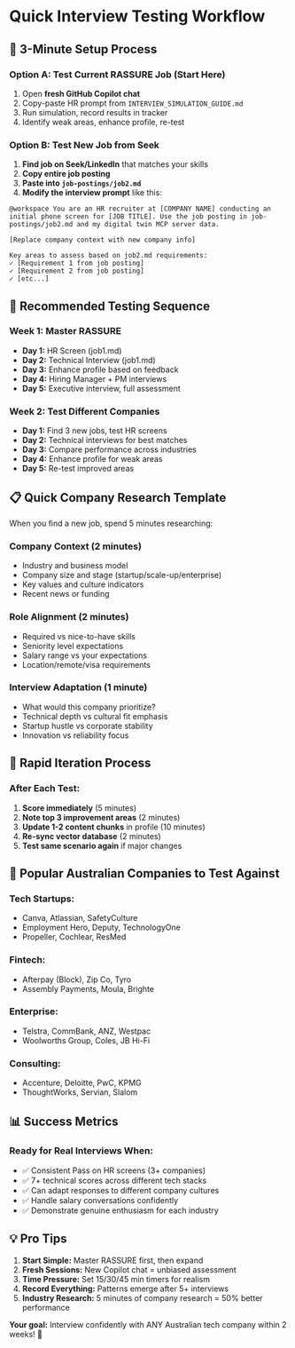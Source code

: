 # Quick Interview Testing Workflow

## 🚀 **3-Minute Setup Process**

### **Option A: Test Current RASSURE Job (Start Here)**
1. Open **fresh GitHub Copilot chat**
2. Copy-paste HR prompt from `INTERVIEW_SIMULATION_GUIDE.md`
3. Run simulation, record results in tracker
4. Identify weak areas, enhance profile, re-test

### **Option B: Test New Job from Seek**
1. **Find job on Seek/LinkedIn** that matches your skills
2. **Copy entire job posting** 
3. **Paste into `job-postings/job2.md`**
4. **Modify the interview prompt** like this:

```
@workspace You are an HR recruiter at [COMPANY NAME] conducting an initial phone screen for [JOB TITLE]. Use the job posting in job-postings/job2.md and my digital twin MCP server data.

[Replace company context with new company info]

Key areas to assess based on job2.md requirements:
✓ [Requirement 1 from job posting]
✓ [Requirement 2 from job posting]
✓ [etc...]
```

## 🎯 **Recommended Testing Sequence**

### **Week 1: Master RASSURE**
- **Day 1:** HR Screen (job1.md)
- **Day 2:** Technical Interview (job1.md) 
- **Day 3:** Enhance profile based on feedback
- **Day 4:** Hiring Manager + PM interviews
- **Day 5:** Executive interview, full assessment

### **Week 2: Test Different Companies**
- **Day 1:** Find 3 new jobs, test HR screens
- **Day 2:** Technical interviews for best matches
- **Day 3:** Compare performance across industries
- **Day 4:** Enhance profile for weak areas
- **Day 5:** Re-test improved areas

## 📋 **Quick Company Research Template**

When you find a new job, spend 5 minutes researching:

### **Company Context (2 minutes)**
- Industry and business model
- Company size and stage (startup/scale-up/enterprise)
- Key values and culture indicators
- Recent news or funding

### **Role Alignment (2 minutes)**  
- Required vs nice-to-have skills
- Seniority level expectations
- Salary range vs your expectations
- Location/remote/visa requirements

### **Interview Adaptation (1 minute)**
- What would this company prioritize?
- Technical depth vs cultural fit emphasis
- Startup hustle vs corporate stability
- Innovation vs reliability focus

## 🔄 **Rapid Iteration Process**

### **After Each Test:**
1. **Score immediately** (5 minutes)
2. **Note top 3 improvement areas** (2 minutes)
3. **Update 1-2 content chunks** in profile (10 minutes)
4. **Re-sync vector database** (2 minutes)
5. **Test same scenario again** if major changes

## 🎯 **Popular Australian Companies to Test Against**

### **Tech Startups:**
- Canva, Atlassian, SafetyCulture
- Employment Hero, Deputy, TechnologyOne
- Propeller, Cochlear, ResMed

### **Fintech:**
- Afterpay (Block), Zip Co, Tyro
- Assembly Payments, Moula, Brighte

### **Enterprise:**
- Telstra, CommBank, ANZ, Westpac
- Woolworths Group, Coles, JB Hi-Fi

### **Consulting:**
- Accenture, Deloitte, PwC, KPMG
- ThoughtWorks, Servian, Slalom

## 📊 **Success Metrics**

### **Ready for Real Interviews When:**
- ✅ Consistent Pass on HR screens (3+ companies)
- ✅ 7+ technical scores across different tech stacks
- ✅ Can adapt responses to different company cultures
- ✅ Handle salary conversations confidently
- ✅ Demonstrate genuine enthusiasm for each industry

## 💡 **Pro Tips**

1. **Start Simple:** Master RASSURE first, then expand
2. **Fresh Sessions:** New Copilot chat = unbiased assessment  
3. **Time Pressure:** Set 15/30/45 min timers for realism
4. **Record Everything:** Patterns emerge after 5+ interviews
5. **Industry Research:** 5 minutes of company research = 50% better performance

**Your goal:** Interview confidently with ANY Australian tech company within 2 weeks! 🚀